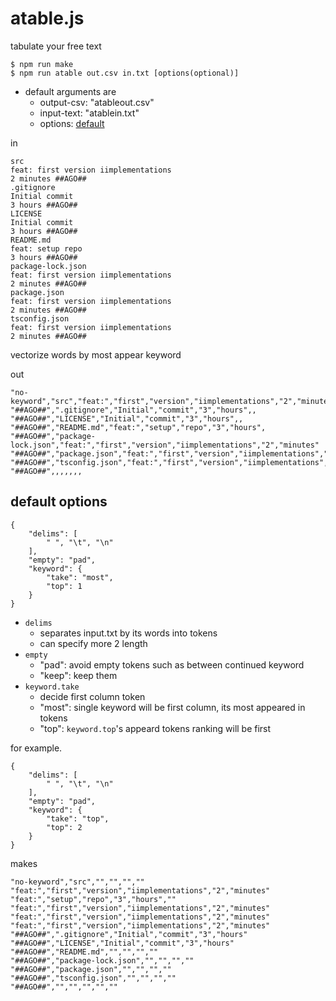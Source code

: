 # atable.js
tabulate your free text

```
$ npm run make 
$ npm run atable out.csv in.txt [options(optional)]
```

- default arguments are
    - output-csv: "atableout.csv"
    - input-text: "atablein.txt"
    - options:    [default](#default-options)

in
```
src
feat: first version iimplementations
2 minutes ##AGO##
.gitignore
Initial commit
3 hours ##AGO##
LICENSE
Initial commit
3 hours ##AGO##
README.md
feat: setup repo
3 hours ##AGO##
package-lock.json
feat: first version iimplementations
2 minutes ##AGO##
package.json
feat: first version iimplementations
2 minutes ##AGO##
tsconfig.json
feat: first version iimplementations
2 minutes ##AGO##
```
vectorize words by most appear keyword

out
```
"no-keyword","src","feat:","first","version","iimplementations","2","minutes"
"##AGO##",".gitignore","Initial","commit","3","hours",,
"##AGO##","LICENSE","Initial","commit","3","hours",,
"##AGO##","README.md","feat:","setup","repo","3","hours",
"##AGO##","package-lock.json","feat:","first","version","iimplementations","2","minutes"
"##AGO##","package.json","feat:","first","version","iimplementations","2","minutes"
"##AGO##","tsconfig.json","feat:","first","version","iimplementations","2","minutes"
"##AGO##",,,,,,,
```

## default options

```
{
    "delims": [
        " ", "\t", "\n"
    ],
    "empty": "pad",
    "keyword": {
        "take": "most",
        "top": 1
    }
}
```

- `delims`
    - separates input.txt by its words into tokens
    - can specify more 2 length
- `empty`
    - "pad":    avoid empty tokens such as between continued keyword
    - "keep":   keep them
- `keyword.take`
    - decide first column token
    - "most":   single keyword will be first column, its most appeared in tokens
    - "top":    `keyword.top`'s appeard tokens ranking will be first

for example.

```
{
    "delims": [
        " ", "\t", "\n"
    ],
    "empty": "pad",
    "keyword": {
        "take": "top",
        "top": 2
    }
}
```

makes

```
"no-keyword","src","","","",""
"feat:","first","version","iimplementations","2","minutes"
"feat:","setup","repo","3","hours",""
"feat:","first","version","iimplementations","2","minutes"
"feat:","first","version","iimplementations","2","minutes"
"feat:","first","version","iimplementations","2","minutes"
"##AGO##",".gitignore","Initial","commit","3","hours"
"##AGO##","LICENSE","Initial","commit","3","hours"
"##AGO##","README.md","","","",""
"##AGO##","package-lock.json","","","",""
"##AGO##","package.json","","","",""
"##AGO##","tsconfig.json","","","",""
"##AGO##","","","","",""
```